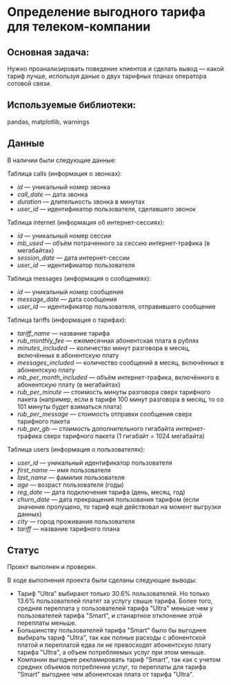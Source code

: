 # Определение выгодного тарифа для телеком-компании

## Основная задача: 
Нужно проанализировать поведение клиентов и сделать вывод — какой тариф лучше, используя даные о двух тарифных планах оператора сотовой связи.

## Используемые библиотеки:
pandas, matplotlib, warnings

## Данные
В наличии были следующие данные:

Таблица calls (информация о звонках):
- <i>id</i> — уникальный номер звонка
- <i>call_date</i> — дата звонка
- <i>duration</i> — длительность звонка в минутах
- <i>user_id</i> — идентификатор пользователя, сделавшего звонок

Таблица internet (информация об интернет-сессиях):
- <i>id</i> — уникальный номер сессии
- <i>mb_used</i> — объём потраченного за сессию интернет-трафика (в мегабайтах)
- <i>session_date</i> — дата интернет-сессии
- <i>user_id</i> — идентификатор пользователя

Таблица messages (информация о сообщениях):
- <i>id</i> — уникальный номер сообщения
- <i>message_date</i> — дата сообщения
- <i>user_id</i> — идентификатор пользователя, отправившего сообщение

Таблица tariffs (информация о тарифах):
- <i>tariff_name</i> — название тарифа
- <i>rub_monthly_fee</i> — ежемесячная абонентская плата в рублях
- <i>minutes_included</i> — количество минут разговора в месяц, включённых в абонентскую плату
- <i>messages_included</i> — количество сообщений в месяц, включённых в абонентскую плату
- <i>mb_per_month_included</i> — объём интернет-трафика, включённого в абонентскую плату (в мегабайтах)
- <i>rub_per_minute</i> — стоимость минуты разговора сверх тарифного пакета (например, если в тарифе 100 минут разговора в месяц, то со 101 минуты будет взиматься плата)
- <i>rub_per_message</i> — стоимость отправки сообщения сверх тарифного пакета
- <i>rub_per_gb</i> — стоимость дополнительного гигабайта интернет-трафика сверх тарифного пакета (1 гигабайт = 1024 мегабайта)

Таблица users (информация о пользователях):
- <i>user_id</i> — уникальный идентификатор пользователя
- <i>first_name</i> — имя пользователя
- <i>last_name</i> — фамилия пользователя
- <i>age</i> — возраст пользователя (годы)
- <i>reg_date</i> — дата подключения тарифа (день, месяц, год)
- <i>churn_date</i> — дата прекращения пользования тарифом (если значение пропущено, то тариф ещё действовал на момент выгрузки данных)
- <i>city</i> — город проживания пользователя
- <i>tariff</i> — название тарифного плана

## Статус
Проект выполнен и проверен.

В ходе выполнения проекта были сделаны следующие выводы:
- Тариф "Ultra" выбирают только 30.6% пользователей. Но только 13.6% пользователей платят за услугу свыше тарифа. Более того, средняя переплата у пользователей тарифа "Ultra" меньше чем у пользователей тарифа "Smart", и станартное отклонение этой переплаты меньше. 
- Большинству пользователей тарифа "Smart" было бы выгоднее выбирать тариф "Ultra", так как полные расходы с абонентской платой и переплатой едва ли не превосходят абонентскую плату тарифа "Ultra", а объем потребляемых услуг при этом меньше.
- Компании выгоднее рекламировать тариф "Smart", так как с учетом средних объемов потребления услуг, то переплаты для тарифа "Smart" выгоднее чем абонентская плата от тарифа "Ultra".
